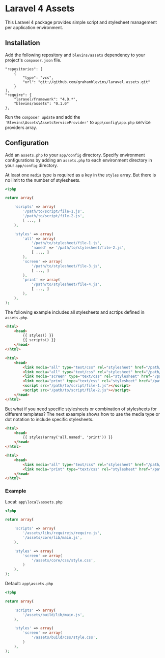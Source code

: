 # Laravel 4 Assets

This Laravel 4 package provides simple script and stylesheet management per application environment.

## Installation

Add the following repository and `blevins/assets` dependency to your project's `composer.json` file.

	"repositories": [
		{
            "type": "vcs",
            "url": "git://github.com/grahamblevins/laravel.assets.git"
        }
	],
	"require": {
		"laravel/framework": "4.0.*",
		"blevins/assets": "0.1.0"
	},

Run the `composer update` and add the `'Blevins\Assets\AssetsServiceProvider'` to `app\config\app.php` service providers array.

## Configuration

Add an `assets.php` to your `app/config` directory. Specify environment configurations by adding an `assets.php` to each environment directory in your `app/config` directory.

At least one `media` type is required as a key in the `styles` array. But there is no limit to the number of stylesheets.

```php
<?php

return array(

	'scripts' => array(
		'/path/to/script/file-1.js',
		'/path/to/script/file-2.js',
		[ ..., ]
	),

	'styles' => array(
		'all' => array(
			'/path/to/stylesheet/file-1.js',
			'named' => '/path/to/stylesheet/file-2.js',
			[ ..., ]
		),
		'screen' => array(
			'/path/to/stylesheet/file-3.js',
			[ ..., ]
		),
		'print' => array(
			'/path/to/stylesheet/file-4.js',
			[ ..., ]
		),
	),
);
```

The following example includes all stylesheets and scrtips defined in `assets.php`.

```html
<html>
	<head>
		{{ styles() }}
		{{ scripts() }}
	</head>
</html>
```

```html
<html>
	<head>
		<link media="all" type="text/css" rel="stylesheet" href="/path/to/stylesheet/file-1.js">
		<link media="all" type="text/css" rel="stylesheet" href="/path/to/stylesheet/file-2.js">
		<link media="screen" type="text/css" rel="stylesheet" href="/path/to/stylesheet/file-3.js">
		<link media="print" type="text/css" rel="stylesheet" href="/path/to/stylesheet/file-4.js">
		<script src="/path/to/script/file-1.js"></script>
		<script src="/path/to/script/file-2.js"></script>
	</head>
</html>
```

But what if you need specific stylesheets or combination of stylesheets for different templates? The next exaample shows how to use the media type or dot notation to include specific stylesheets.

```html
<html>
	<head>
		{{ styles(array('all.named', 'print')) }}
	</head>
</html>
```

```html
<html>
	<head>
		<link media="all" type="text/css" rel="stylesheet" href="/path/to/stylesheet/file-2.js">
		<link media="print" type="text/css" rel="stylesheet" href="/path/to/stylesheet/file-4.js">
	</head>
</html>
```

### Example

Local: `app\local\assets.php`

```php
<?php

return array(

	'scripts' => array(
		'/assets/libs/requirejs/require.js',
		'/assets/core/lib/main.js',
	),

	'styles' => array(
		'screen' => array(
			'/assets/core/css/style.css',
		)
	),
);
```

Default: `app\assets.php`

```php
<?php

return array(

	'scripts' => array(
		'/assets/build/lib/main.js',
	),

	'styles' => array(
		'screen' => array(
			'/assets/build/css/style.css',
		)
	),
);
```